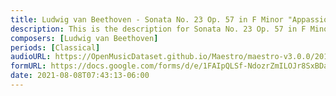 ```yaml
---
title: Ludwig van Beethoven - Sonata No. 23 Op. 57 in F Minor "Appassionata" I. Allegro assai (1)
description: This is the description for Sonata No. 23 Op. 57 in F Minor "Appassionata" I. Allegro assai by Ludwig van Beethoven
composers: [Ludwig van Beethoven]
periods: [Classical]
audioURL: https://OpenMusicDataset.github.io/Maestro/maestro-v3.0.0/2017/MIDI-Unprocessed_045_PIANO045_MID--AUDIO-split_07-06-17_Piano-e_2-01_wav--2.midi
formURL: https://docs.google.com/forms/d/e/1FAIpQLSf-NdozrZmILOJr8SxBDa8tbI1H_XFWdjz9aunnpNI3PW6bsw/viewform
date: 2021-08-08T07:43:13-06:00
---
```

